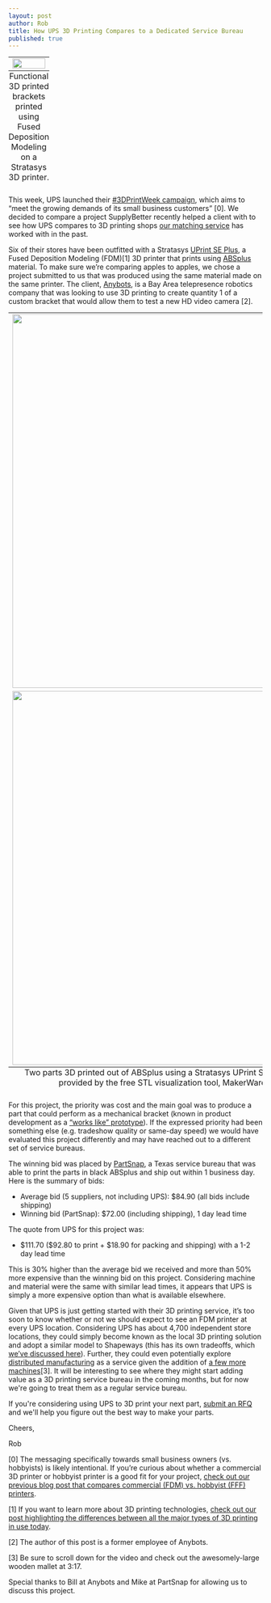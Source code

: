 ```yaml
--- 
layout: post
author: Rob
title: How UPS 3D Printing Compares to a Dedicated Service Bureau
published: true
---
```


<table class="image" style="margin: auto;">
<caption align="bottom">Functional 3D printed brackets printed using Fused Deposition Modeling on a Stratasys 3D printer. </caption>
<tr><td><img src="https://s3.amazonaws.com/supplybetter_images/Blog+Images/SupplyBetter-FDM_parts.jpg" width="100%"></td></tr>
</table>

<p>This week, UPS launched their <a href="http://www.theupsstore.com/small-business-solutions/Pages/3D-printing.aspx" target="_blank">#3DPrintWeek campaign</a>, which aims to “meet the growing demands of its small business customers” [0]. We decided to compare a project SupplyBetter recently helped a client with to see how UPS compares to 3D printing shops <a href="http://supplybetter.com" target="_blank">our matching service</a> has worked with in the past.</p>

<p>Six of their stores have been outfitted with a Stratasys <a href="http://www.stratasys.com/~/media/Main/Secure/System_Spec_Sheets-SS/DimensionProductSpecs/uPrintSESellSheet-INTL-ENG-10-13%20WEB.pdf" target="_blank">UPrint SE Plus</a>, a Fused Deposition Modeling (FDM)[1] 3D printer that prints using <a href="http://www.stratasys.com/~/media/Main/Secure/material%20Specs%20MS/Fortus-Material-Specs/Fortus-MS-ABSplus-01-13-web.ashx" target="_blank">ABSplus</a> material. To make sure we’re comparing apples to apples, we chose a project submitted to us that was produced using the same material made on the same printer. The client, <a href="https://www.anybots.com/" target="_blank">Anybots</a>, is a Bay Area telepresence robotics company that was looking to use 3D printing to create quantity 1 of a custom bracket that would allow them to test a new HD video camera [2]. </p>

<table class="image" style="margin: auto;">
<caption align="bottom">Two parts 3D printed out of ABSplus using a Stratasys UPrint SE plus machine. Visualization provided by the free STL visualization tool, MakerWare (version 2.4.1.35).</caption>
<tr><td><img src="https://s3.amazonaws.com/supplybetter_images/Blog+Images/SupplyBetter-PART1.png" width="740"></td></tr>
<tr><td><img src="https://s3.amazonaws.com/supplybetter_images/Blog+Images/SupplyBetter-PART2.png" width="740"></td></tr>
</table>

<p>For this project, the priority was cost and the main goal was to produce a part that could perform as a mechanical bracket (known in product development as a <a href="https://dschool.stanford.edu/groups/k12/wiki/e7aa3/Looks_likeWorks_like.html" target="_blank">“works like” prototype</a>). If the expressed priority had been something else (e.g. tradeshow quality or same-day speed) we would have evaluated this project differently and may have reached out to a different set of service bureaus.</p>

<p>The winning bid was placed by <a href="https://www.partsnap.com/3d-printing/3d-printing-materials-stratasys-fdm/" target="_blank">PartSnap</a>, a Texas service bureau that was able to print the parts in black ABSplus and ship out within 1 business day. Here is the summary of bids:</p>

<ul>
<li>Average bid (5 suppliers, not including UPS): $84.90 (all bids include shipping)</li>
<li>Winning bid (PartSnap): $72.00 (including shipping), 1 day lead time</li>
</ul>

<p>The quote from UPS for this project was:</p>
<ul>
  <li>$111.70 ($92.80 to print + $18.90 for packing and shipping) with a 1-2 day lead time</li>
</ul>

<p>This is 30% higher than the average bid we received and more than 50% more expensive than the winning bid on this project. Considering machine and material were the same with similar lead times, it appears that UPS is simply a more expensive option than what is available elsewhere.</p>

<p>Given that UPS is just getting started with their 3D printing service, it’s too soon to know whether or not we should expect to see an FDM printer at every UPS location. Considering UPS has about 4,700 independent store locations, they could simply become known as the local 3D printing solution and adopt a similar model to Shapeways (this has its own tradeoffs, which <a href="https://www.supplybetter.com/blog/shapeways-vs-supplybetter" target="_blank">we’ve discussed here</a>). Further, they could even potentially explore <a href="http://qz.com/97059/atfab-future-of-manufacturing/" target="_blank">distributed manufacturing</a> as a service given the addition of <a href="http://www.shopbotblog.com/index.php/2014/06/homebuilt-is-re-inventing-homebuilding-with-distributed-manufacturing-and-shopbots/" target="_blank">a few more machines</a>[3]. It will be interesting to see where they might start adding value as a 3D printing service bureau in the coming months, but for now we're going to treat them as a regular service bureau.</p> 

<p>If you're considering using UPS to 3D print your next part, <a href="https://www.supplybetter.com" target="_blank">submit an RFQ</a> and we'll help you figure out the best way to make your parts.</p>


<p>Cheers,</p>
<p>Rob</p>

<div class="footer">
  <p>[0] The messaging specifically towards small business owners (vs. hobbyists) is likely intentional. If you’re curious about whether a commercial 3D printer or hobbyist printer is a good fit for your project, <a href="https://www.supplybetter.com/blog/choosing-fff-vs-fdm.html" target="_blank">check out our previous blog post that compares commercial (FDM) vs. hobbyist (FFF) printers</a>. </p>
  <p>[1] If you want to learn more about 3D printing technologies, <a href="https://www.supplybetter.com/blog/differences-between-major-commercial-3d-printing-types.html" target="_blank">check out our post highlighting the differences between all the major types of 3D printing in use today</a>. 
  <p>[2] The author of this post is a former employee of Anybots.</p>
  <p>[3] Be sure to scroll down for the video and check out the awesomely-large wooden mallet at 3:17. </p>
  <p>Special thanks to Bill at Anybots and Mike at PartSnap for allowing us to discuss this project. </p>

</div>
